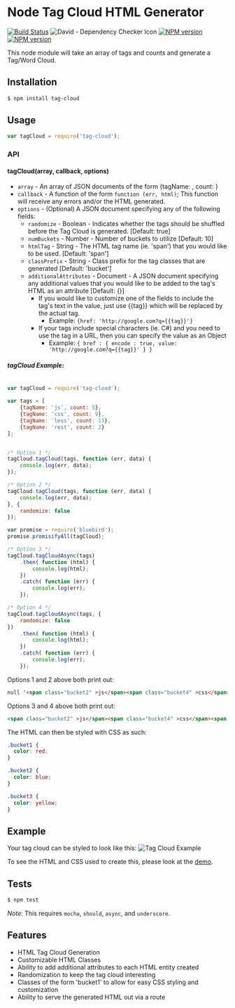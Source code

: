 # Node Tag Cloud HTML Generator

[![Build Status](https://travis-ci.org/mrodrig/tag-cloud.svg?branch=master)](https://travis-ci.org/mrodrig/tag-cloud)
![David - Dependency Checker Icon](https://david-dm.org/mrodrig/tag-cloud.png "tag-cloud Dependency Status")
[![NPM version](http://img.shields.io/npm/dm/tag-cloud.svg)](https://www.npmjs.org/package/tag-cloud)
[![NPM version](https://img.shields.io/npm/v/tag-cloud.svg)](https://www.npmjs.org/package/tag-cloud)

This node module will take an array of tags and counts and generate a Tag/Word Cloud.

## Installation

```bash
$ npm install tag-cloud
```

## Usage

```javascript
var tagCloud = require('tag-cloud');
```

### API

#### tagCloud(array, callback, options)

* `array` - An array of JSON documents of the form {tagName: <String>, count: <Number>}
* `callback` - A function of the form `function (err, html)`; This function will receive any errors and/or the HTML generated.
* `options` - (Optional) A JSON document specifying any of the following fields:
  * `randomize` - Boolean - Indicates whether the tags should be shuffled before the Tag Cloud is generated. [Default: true]
  * `numBuckets` - Number - Number of buckets to utilize [Default: 10]
  * `htmlTag` - String - The HTML tag name (ie. 'span') that you would like to be used. [Default: 'span']
  * `classPrefix` - String - Class prefix for the tag classes that are generated [Default: 'bucket']
  * `additionalAttributes` - Document - A JSON document specifying any additional values that you would like to be added to the tag's HTML as an attribute [Default: {}]
    * If you would like to customize one of the fields to include the tag's text in the value, just use {{tag}} which will be replaced by the actual tag.
        * Example: ```{href: 'http://google.com?q={{tag}}'}```
    * If your tags include special characters (ie. C#) and you need to use the tag in a URL, then you can specify the value as an Object
        * Example: ```{ href : { encode : true, value: 'http://google.com?q={{tag}}' } } ```

##### tagCloud Example:

```javascript

var tagCloud = require('tag-cloud');

var tags = [
    {tagName: 'js', count: 5},
    {tagName: 'css', count: 9},
    {tagName: 'less', count: 13},
    {tagName: 'rest', count: 2}
];


/* Option 1 */
tagCloud.tagCloud(tags, function (err, data) {
    console.log(err, data);
});

/* Option 2 */
tagCloud.tagCloud(tags, function (err, data) {
    console.log(err, data);
}, {
    randomize: false
});

var promise = require('bluebird');
promise.promisifyAll(tagCloud);

/* Option 3 */
tagCloud.tagCloudAsync(tags)
    .then( function (html) {
        console.log(html);
    })
    .catch( function (err) {
        console.log(err);
    });

/* Option 4 */
tagCloud.tagCloudAsync(tags, {
    randomize: false
})
    .then( function (html) {
        console.log(html);
    })
    .catch( function (err) {
        console.log(err);
    });
```

Options 1 and 2 above both print out:

```html
null '<span class="bucket2" >js</span><span class="bucket4" >css</span><span class="bucket6" >less</span><span class="bucket0" >rest</span>'
```

Options 3 and 4 above both print out:

```html
<span class="bucket2" >js</span><span class="bucket4" >css</span><span class="bucket6" >less</span><span class="bucket0" >rest</span>
```

The HTML can then be styled with CSS as such:

```css
.bucket1 {
  color: red;
}

.bucket2 {
  color: blue;
}

.bucket3 {
  color: yellow;
}
```

## Example

Your tag cloud can be styled to look like this:
![Tag Cloud Example](https://raw.githubusercontent.com/mrodrig/tag-cloud/master/demo/example.png)

To see the HTML and CSS used to create this, please look at the [demo](https://github.com/mrodrig/tag-cloud/tree/master/demo).

## Tests

```bash
$ npm test
```

_Note_: This requires `mocha`, `should`, `async`, and `underscore`.

## Features

- HTML Tag Cloud Generation
- Customizable HTML Classes
- Ability to add additional attributes to each HTML entity created
- Randomization to keep the tag cloud interesting
- Classes of the form 'bucket1' to allow for easy CSS styling and customization
- Ability to serve the generated HTML out via a route
